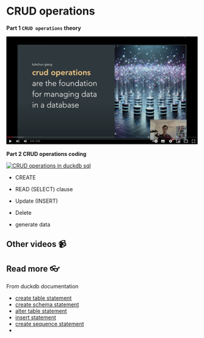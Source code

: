 # CRUD operations


**Part 1 `CRUD operations` theory** 

<a href="https://youtu.be/oM0MKB-TAKI" target="_blank">
  <img src="https://github.com/kokchun/assets/blob/main/sql/06_crud_operations.png?raw=true" alt="CRUD operations in duckdb sql" width="600">
</a>

**Part 2 CRUD operations coding**

<a href="https://youtu.be/5HfMStIvp10" target="_blank">
  <img src="https://github.com/kokchun/assets/blob/main/sql/06_crud_a_operations.png?raw=true" alt="CRUD operations in duckdb sql" width="600">
</a>





- CREATE 
- READ (SELECT) clause
- Update (INSERT)
- Delete

- generate data

## Other videos 📹

## Read more 👓

From duckdb documentation
- [create table statement](https://duckdb.org/docs/sql/statements/create_table.html)
- [create schema statement](https://duckdb.org/docs/sql/statements/create_schema)
- [alter table statement](https://duckdb.org/docs/sql/statements/alter_table)
- [insert statement](https://duckdb.org/docs/sql/statements/insert)
- [create sequence statement](https://duckdb.org/docs/sql/statements/create_sequence)
- 